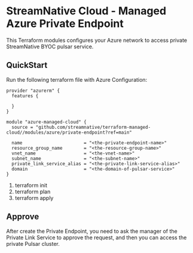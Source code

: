 # StreamNative Cloud - Managed Azure Private Endpoint

This Terraform modules configures your Azure network to access private StreamNative BYOC pulsar service.

## QuickStart
Run the following terraform file with Azure Configuration:

```hcl
provider "azurerm" {
  features {

  }
}

module "azure-managed-cloud" {
  source = "github.com/streamnative/terraform-managed-cloud//modules/azure/private-endpoint?ref=main"

  name                       = "<the-private-endpoint-name>"
  resource_group_name        = "<the-resource-group-name>"
  vnet_name                  = "<the-vnet-name>"
  subnet_name                = "<the-subnet-name>"
  private_link_service_alias = "<the-private-link-service-alias>"
  domain                     = "<the-domain-of-pulsar-service>"
}
```

1. terraform init
2. terraform plan
3. terraform apply


## Approve

After create the Private Endpoint, you need to ask the manager of the Private Link Service to approve the request, and then
you can access the private Pulsar cluster.
